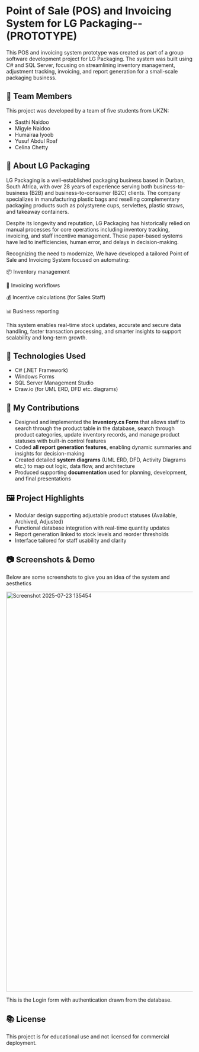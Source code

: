# Point of Sale (POS) and Invoicing System for LG Packaging-- (PROTOTYPE)

This POS and invoicing system prototype was created as part of a group software development project for LG Packaging. The system was built using C# and SQL Server, focusing on streamlining inventory management, adjustment tracking, invoicing, and report generation for a small-scale packaging business.

## 👥 Team Members
This project was developed by a team of five students from UKZN:
- Sasthi Naidoo
- Migyle Naidoo
- Humairaa Iyoob
- Yusuf Abdul Roaf
- Celina Chetty

## 🏢 About LG Packaging
LG Packaging is a well-established packaging business based in Durban, South Africa, with over 28 years of experience serving both business-to-business (B2B) and business-to-consumer (B2C) clients. The company specializes in manufacturing plastic bags and reselling complementary packaging products such as polystyrene cups, serviettes, plastic straws, and takeaway containers.

Despite its longevity and reputation, LG Packaging has historically relied on manual processes for core operations including inventory tracking, invoicing, and staff incentive management. These paper-based systems have led to inefficiencies, human error, and delays in decision-making.

Recognizing the need to modernize, We have developed a tailored Point of Sale and Invoicing System focused on automating:

📦 Inventory management

🧾 Invoicing workflows

💰 Incentive calculations (for Sales Staff)

📊 Business reporting

This system enables real-time stock updates, accurate and secure data handling, faster transaction processing, and smarter insights to support scalability and long-term growth.

## 🔧 Technologies Used
- C# (.NET Framework)
- Windows Forms
- SQL Server Management Studio
- Draw.io (for UML ERD, DFD etc. diagrams)

## 💼 My Contributions
- Designed and implemented the **Inventory.cs Form** that allows staff to search through the product table in the database, search through product categories, update inventory records, and manage product statuses with built-in control features
- Coded **all report generation features**, enabling dynamic summaries and insights for decision-making  
- Created detailed **system diagrams** (UML ERD, DFD, Activity Diagrams etc.) to map out logic, data flow, and architecture 
- Produced supporting **documentation** used for planning, development, and final presentations  

## 🖼️ Project Highlights
- Modular design supporting adjustable product statuses (Available, Archived, Adjusted)  
- Functional database integration with real-time quantity updates  
- Report generation linked to stock levels and reorder thresholds  
- Interface tailored for staff usability and clarity  

## 📷 Screenshots & Demo
Below are some screenshots to give you an idea of the system and aesthetics 

<img width="1920" height="1080" alt="Screenshot 2025-07-23 135454" src="https://github.com/user-attachments/assets/36a1a0ae-dee1-400f-b72d-e8cc6159d489" />

This is the Login form with authentication drawn from the database.




## 📚 License
This project is for educational use and not licensed for commercial deployment.
